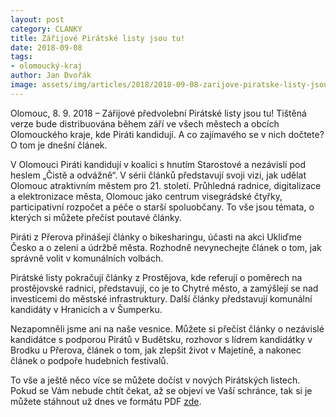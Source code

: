 ```yaml
---
layout: post
category: CLANKY
title: Zářijové Pirátské listy jsou tu!
date: 2018-09-08
tags: 
- olomoucký-kraj
author: Jan Dvořák
image: assets/img/articles/2018/2018-09-08-zarijove-piratske-listy-jsou-tu.jpg  #751x422 pixelu
---
```

Olomouc, 8. 9. 2018 – Zářijové předvolební Pirátské listy jsou tu! Tištěná verze bude distribuována během září ve všech městech a obcích Olomouckého kraje, kde Piráti kandidují. A co zajímavého se v nich dočtete? O tom je dnešní článek.

V Olomouci Piráti kandidují v koalici s hnutím Starostové a nezávislí pod heslem „Čistě a odvážně“. V sérii článků představují svoji vizi, jak udělat Olomouc atraktivním městem pro 21. století. Průhledná radnice, digitalizace a elektronizace města, Olomouc jako centrum visegrádské čtyřky, participativní rozpočet a péče o starší spoluobčany. To vše jsou témata, o kterých si můžete přečíst poutavé články.

Piráti z Přerova přinášejí články o bikesharingu, účasti na akci Ukliďme Česko a o zeleni a údržbě města. Rozhodně nevynechejte článek o tom, jak správně volit v komunálních volbách.

Pirátské listy pokračují články z Prostějova, kde referují o poměrech na prostějovské radnici, představují, co je to Chytré město, a zamýšlejí se nad investicemi do městské infrastruktury. Další články představují komunální kandidáty v Hranicích a v Šumperku.

Nezapomněli jsme ani na naše vesnice. Můžete si přečíst články o nezávislé kandidátce s podporou Pirátů v Budětsku, rozhovor s lídrem kandidátky v Brodku u Přerova, článek o tom, jak zlepšit život v Majetíně, a nakonec článek o podpoře hudebních festivalů.

To vše a ještě něco více se můžete dočíst v nových Pirátských listech. Pokud se Vám nebude chtít čekat, až se objeví ve Vaší schránce, tak si je můžete stáhnout už dnes ve formátu PDF [zde](https://olomoucky.pirati.cz/assets/pdf/2018-09-01-piratske-listy-zari-2018.pdf).
